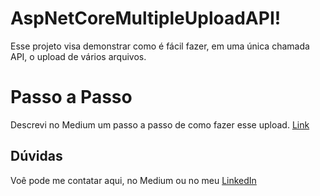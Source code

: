 # AspNetCoreMultipleUploadAPI!

Esse projeto visa demonstrar como é fácil fazer, em uma única chamada API, o upload de vários arquivos.

# Passo a Passo

Descrevi no Medium um passo a passo de como fazer esse upload. [Link
](https://medium.com/@fbossolani/asp-net-core-criando-uma-api-de-upload-com-suporte-a-m%C3%BAltiplos-arquivos-de-uma-%C3%BAnica-vez-c3da455fe6ba)

## Dúvidas

Voê pode me contatar aqui, no Medium ou no meu [LinkedIn](https://www.linkedin.com/in/felipebossolani/)

